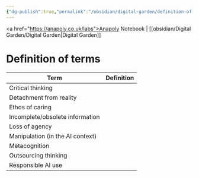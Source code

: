 ```yaml
---
{"dg-publish":true,"permalink":"/obsidian/digital-garden/definition-of-terms/","created":"2025-08-14T11:35:45.150+01:00","updated":"2025-08-14T11:50:47.655+01:00"}
---
```


<a href="https://anapoly.co.uk/labs">Anapoly Notebook</a> | [[obsidian/Digital Garden/Digital Garden\|Digital Garden]] 

# Definition of terms

| Term                             | Definition |
| -------------------------------- | ---------- |
| Critical thinking                |            |
| Detachment from reality          |            |
| Ethos of caring                  |            |
| Incomplete/obsolete information  |            |
| Loss of agency                   |            |
| Manipulation (in the AI context) |            |
| Metacognition                    |            |
| Outsourcing thinking             |            |
| Responsible AI use               |            |

